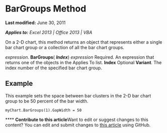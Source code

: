
# BarGroups Method

 **Last modified:** June 30, 2011

 _**Applies to:** Excel 2013 | Office 2013 | VBA_

On a 2-D chart, this method returns an object that represents either a single bar chart group or a collection of all the bar chart groups.

 _expression_. **BarGroups**( **_Index_**)
 _expression_ Required. An expression that returns one of the objects in the Applies To list.
 **Index** Optional **Variant**. The index number of the specified bar chart group.

## Example

This example sets the space between bar clusters in the 2-D bar chart group to be 50 percent of the bar width.


```
myChart.BarGroups(1).GapWidth = 50
```


****   **Contribute to this article**Want to edit or suggest changes to this content? You can edit and submit changes to  [this article](https://github.com/jhershey00/VBA_Excel_Test/OpenXMLCon/articles/a00e484e-05ec-2eaa-cc33-05b77a4af0b5.md) using GitHub.

